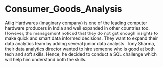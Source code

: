 # Consumer_Goods_Analysis

Atliq
Hardwares (imaginary company) is one of the leading computer hardware producers in India and well expanded in
other countries too.
However,
the management noticed that they do not get enough insights to make quick and smart data informed decisions.
They want to expand their data analytics team by adding several junior data analysts. Tony Sharma, their data analytics
director wanted to hire someone who is good at both tech and soft skills. Hence, he decided to conduct a SQL challenge
which will help him understand both the skills.
